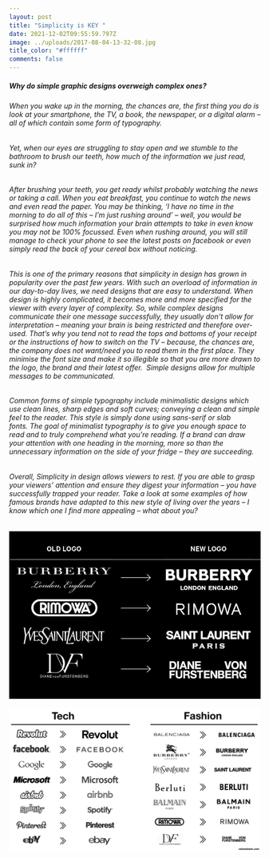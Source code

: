 ```yaml
---
layout: post
title: "Simplicity is KEY "
date: 2021-12-02T09:55:59.797Z
image: ../uploads/2017-08-04-13-32-08.jpg
title_color: "#ffffff"
comments: false
---
```

##### Why do simple graphic designs overweigh complex ones?

###### When you wake up in the morning, the chances are, the first thing you do is look at your smartphone, the TV, a book, the newspaper, or a digital alarm – all of which contain some form of typography. 

###### Yet, when our eyes are struggling to stay open and we stumble to the bathroom to brush our teeth, how much of the information we just read, sunk in?

###### After brushing your teeth, you get ready whilst probably watching the news or taking a call. When you eat breakfast, you continue to watch the news and even read the paper. You may be thinking, ‘I have no time in the morning to do all of this – I’m just rushing around’ – well, you would be surprised how much information your brain attempts to take in even know you may not be 100% focussed. Even when rushing around, you will still manage to check your phone to see the latest posts on facebook or even simply read the back of your cereal box without noticing. 

###### This is one of the primary reasons that simplicity in design has grown in popularity over the past few years. With such an overload of information in our day-to-day lives, we need designs that are easy to understand. When design is highly complicated, it becomes more and more specified for the viewer with every layer of complexity. So, while complex designs communicate their one message successfully, they usually don't allow for interpretation – meaning your brain is being restricted and therefore over-used. That’s why you tend not to read the tops and bottoms of your receipt or the instructions of how to switch on the TV – because, the chances are, the company does not want/need you to read them in the first place. They minimise the font size and make it so illegible so that you are more drawn to the logo, the brand and their latest offer.  Simple designs allow for multiple messages to be communicated. 

###### Common forms of simple typography include minimalistic designs which use clean lines, sharp edges and soft curves; conveying a clean and simple feel to the reader. This style is simply done using sans-serif or slab fonts. The goal of minimalist typography is to give you enough space to read and to truly comprehend what you're reading. If a brand can draw your attention with one heading in the morning, more so than the unnecessary information on the side of your fridge – they are succeeding.

###### Overall, Simplicity in design allows viewers to rest. If you are able to grasp your viewers’ attention and ensure they digest your information – you have successfully trapped your reader. Take a look at some examples of how famous brands have adapted to this new style of living over the years – I know which one I find more appealing – what about you?

![](../uploads/highxtar_new_logos_fashion_industry_2.jpg)

![](../uploads/5fb51d96d2b8eae559c71d90_tech-fashion-logos-sans-serif.png)